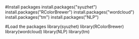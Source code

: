 
#Install packages 
install.packages("syuzhet")
install.packages("RColorBrewer")
install.packages("wordcloud")
install.packages("tm")
install.packages("NLP")

#Load the packages
library(syuzhet)
library(RColorBrewer)
library(wordcloud)
library(NLP)
library(tm)
